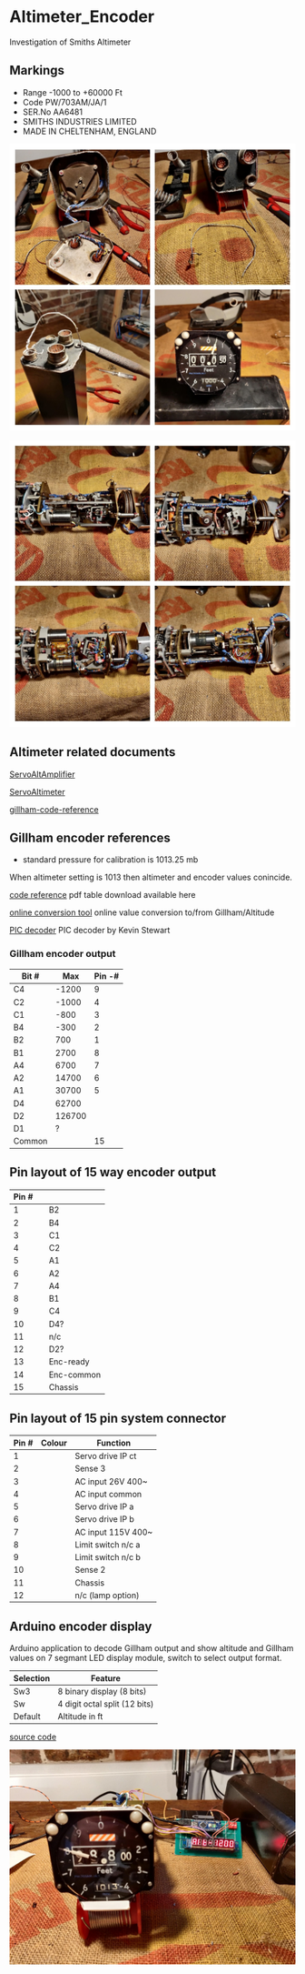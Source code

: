 # Altimeter_Encoder

Investigation of Smiths Altimeter

## Markings

* Range -1000 to +60000 Ft
* Code PW/703AM/JA/1
* SER.No AA6481
* SMITHS INDUSTRIES LIMITED
* MADE IN CHELTENHAM, ENGLAND

![dismantle](./images/altimeter_dismantle.jpg) 

![internals](./images/altimeter_internals.jpg) 

## Altimeter related documents

[ServoAltAmplifier](/home/david/Github/Aviation_Altimeter_Encoder/documents/ServoAltAmplifier.pdf)

[ServoAltimeter](/home/david/Github/Aviation_Altimeter_Encoder/documents/ServoAltimeter.pdf)

[gillham-code-reference](/home/david/Github/Aviation_Altimeter_Encoder/documents/transponder-gray-code-gillham-code-reference.pdf)

## Gillham encoder references

* standard pressure for calibration is 1013.25 mb

When altimeter setting is 1013 then altimeter and encoder values conincide.

[code reference](https://support.michiganavionics.com/portal/en/kb/articles/transponder-gray-code-gillham-code-reference) pdf table download available here

[online conversion tool](https://www.avionictools.com/graycalc.php) online value conversion to/from Gillham/Altitude

[PIC decoder](https://drive.google.com/drive/folders/0B6ytVYfsfAiNNzE0Njk3ZTItODMxYS00NThlLTk4ZGEtOWE5Y2E1OTRhYjk1) PIC decoder by Kevin Stewart

### Gillham encoder output

| Bit #|Max   |Pin -#|
|------|------|----- |
| C4   |-1200 |  9   |
| C2   |-1000 |  4   |
| C1   |-800  |  3   |
| B4   |-300  |  2   |
| B2   | 700  |  1   |
| B1   |2700  |  8   |
| A4   |6700  |  7   |
| A2   |14700 |  6   |
| A1   |30700 |  5   |
| D4   |62700 |      |
| D2   |126700|      |
| D1   |  ?   |      |
|Common|      | 15   |

## Pin layout of 15 way encoder output

|  Pin #|     |          |
|-------|-----|----------|
| 1     |     | B2       |
| 2     |     | B4       |
| 3     |     | C1       |
| 4     |     | C2       |
| 5     |     | A1       |
| 6     |     | A2       |
| 7     |     | A4       |
| 8     |     | B1       |
| 9     |     | C4       |
|10     |     | D4?      |
|11     |     | n/c      |
|12     |     | D2?      |
|13     |     |Enc-ready |
|14     |     |Enc-common|
|15     |     |Chassis   |


## Pin layout of 15 pin system connector

| Pin #| Colour|Function           |
|------|-------|-------------------|
|  1   |       | Servo drive IP ct |
|  2   |       | Sense 3           |
|  3   |       | AC input 26V 400~ |
|  4   |       | AC input common   |
|  5   |       | Servo drive IP a  |
|  6   |       | Servo drive IP b  |
|  7   |       | AC input 115V 400~|
|  8   |       | Limit switch n/c a|
|  9   |       | Limit switch n/c b|
| 10   |       | Sense 2           |
| 11   |       | Chassis           |
| 12   |       | n/c (lamp option) |



## Arduino encoder display

Arduino application to decode Gillham output and show altitude and Gillham values on 7 segmant LED display module, switch to select output format.

| Selection|Feature|
| -------- | ----- |
| Sw3| 8 binary display (8 bits)|
| Sw | 4 digit octal split (12 bits)|
| Default  | Altitude in ft|

[source code](./Altimeter_decoder/Altimeter_decoder.ino)

![altimeter board](./images/altimeter_board.jpg)


